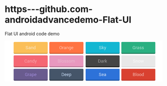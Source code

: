 https---github.com-androidadvancedemo-Flat-UI
=============================================

Flat UI android code demo


![Alt text](/themes.png?raw=true "Flat UI")
